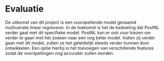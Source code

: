 # Evaluatie

De uitkomst van dit project is een voorspellende model genaamd multivariate linear regression. In de toekomst is het de bedoeling dat PostNL verder gaat met dit specifieke model. PostNL kan er ook voor kiezen om verder te gaan met het zoeken naar een nog beter model. Indien zij verder gaan met dit model, zullen ze het geleidelijk steeds verder kunnen door ontwikkelen. Een optie hierbij is het toevoegen van verschillende features zodat de voorspellingen nog accurater zullen worden.
